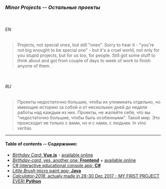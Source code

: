 ### _Minor Projects_ -- _Остальные проекты_

<br>


###### *EN*


> Projects, not special ones, but still "ones". Sorry to hear it - "you're not big enought to be special one" - but it's a cruel world, not only for you stupid projects, but for us too, for people. Still got some stuff to think about and got from couple of days to week of work to finish anyone of them.


<br>


###### *RU*

> Проекты недостаточно большие, чтобы их упоминать отдельно, но имеющие историю за собой и от нескольких дней до недели работы над каждым из них. Проекты, не жалейте себя, что вы "недостаточно большие, чтобы быть особенными". Такой мир. Это происходит не только с вами, но и с нами, с людьми. In vino veritas.

___


#### Table of contents -- Содержание:

+ [_Birthday Card_; __Vue.js__](bday/ "2019, June; Vue.js") - [available online](https://ripssr.github.io/hbk_n/)
+ [_Birthday-card_, yes, another one; __Frontend__](birthday/ "Frontend; 2018 March") + [available online](https://ripssr.github.io/birthday/)
+ [C# interactive educational console app; __C#__](csharpapp/ "C#; 2018, August - September")
+ [_Little Brush_ micro paint app; __Java__](littlebrush/ "2018 February; Java")
+ [_Calculator-2018_, actualy made in 28-30 Dec 2017 - MY FIRST PROJECT EVER! __Python__](calc/ "Python; 28-30 Dec 2017")

